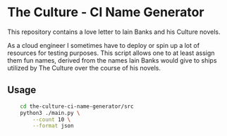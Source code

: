 # The Culture - CI Name Generator

This repository contains a love letter to Iain Banks and his Culture novels.

As a cloud engineer I sometimes have to deploy or spin up a lot of resources for
testing purposes. This script allows one to at least assign them fun names,
derived from the names Iain Banks would give to ships utilized by The Culture
over the course of his novels.

## Usage

```bash
    cd the-culture-ci-name-generator/src
    python3 ./main.py \
        --count 10 \
        --format json
```
